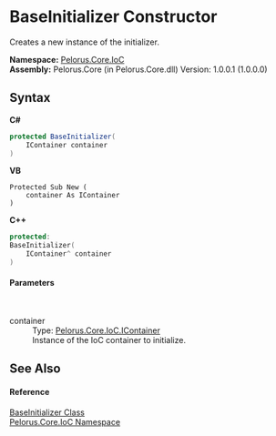 # BaseInitializer Constructor 
 

Creates a new instance of the initializer.

**Namespace:**&nbsp;<a href="D77506BC">Pelorus.Core.IoC</a><br />**Assembly:**&nbsp;Pelorus.Core (in Pelorus.Core.dll) Version: 1.0.0.1 (1.0.0.0)

## Syntax

**C#**<br />
``` C#
protected BaseInitializer(
	IContainer container
)
```

**VB**<br />
``` VB
Protected Sub New ( 
	container As IContainer
)
```

**C++**<br />
``` C++
protected:
BaseInitializer(
	IContainer^ container
)
```


#### Parameters
&nbsp;<dl><dt>container</dt><dd>Type: <a href="E534F261">Pelorus.Core.IoC.IContainer</a><br />Instance of the IoC container to initialize.</dd></dl>

## See Also


#### Reference
<a href="B90E91DD">BaseInitializer Class</a><br /><a href="D77506BC">Pelorus.Core.IoC Namespace</a><br />